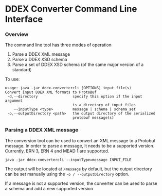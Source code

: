 # DDEX Converter Command Line Interface 
### Overview
The command line tool has three modes of operation
1. Parse a DDEX XML message
2. Parse a DDEX XSD schema
3. Parse a set of DDEX XSD schema (of the same major version of a standard)

To use:
```
usage: java -jar ddex-convertercli [OPTIONS] input_file(s)
Convert input DDEX XML formats to ProtoBuf
 -d,--directory                specify this option if the input argument
                               is a directory of input_files
    --inputType <type>         message | schema | schema_set
 -o,--outputDirectory <path>   the output directory of the serialized
                               protobuf message(s)
```

### Parsing a DDEX XML message
The conversion tool can be used to convert an XML message to a Protobuf message.
In order to parse a message, it needs to be a supported version. Currently, ERN 3, ERN 4 and MEAD 1 are supported.

```
java -jar ddex-convertercli --inputType=message INPUT_FILE
```

The output will be located at ``/message`` by default, but the output directory can be set manually using the 
``-o / --outputDirectory`` option. 

If a message is not a supported version, the converter can be used to parse a schema and add a new 
supported version
